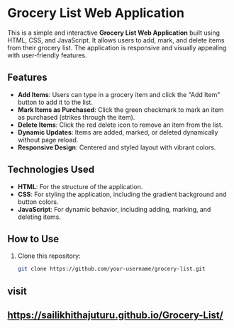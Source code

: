 # Grocery List Web Application

This is a simple and interactive **Grocery List Web Application** built using HTML, CSS, and JavaScript. It allows users to add, mark, and delete items from their grocery list. The application is responsive and visually appealing with user-friendly features.

## Features

- **Add Items**: Users can type in a grocery item and click the "Add Item" button to add it to the list.
- **Mark Items as Purchased**: Click the green checkmark to mark an item as purchased (strikes through the item).
- **Delete Items**: Click the red delete icon to remove an item from the list.
- **Dynamic Updates**: Items are added, marked, or deleted dynamically without page reload.
- **Responsive Design**: Centered and styled layout with vibrant colors.

## Technologies Used

- **HTML**: For the structure of the application.
- **CSS**: For styling the application, including the gradient background and button colors.
- **JavaScript**: For dynamic behavior, including adding, marking, and deleting items.

## How to Use

1. Clone this repository:
   ```bash
   git clone https://github.com/your-username/grocery-list.git
## visit
## https://sailikhithajuturu.github.io/Grocery-List/
